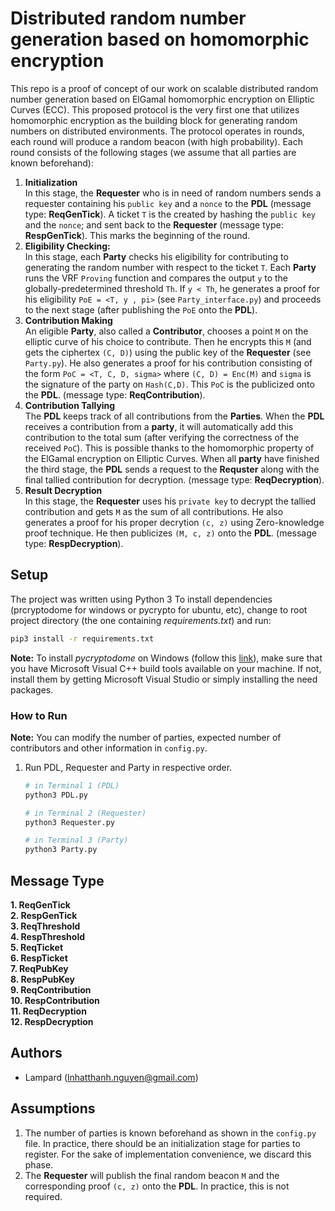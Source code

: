 # Distributed random number generation based on homomorphic encryption
This repo is a proof of concept of our work on scalable distributed random number generation based on 
ElGamal homomorphic encryption on Elliptic Curves (ECC). This proposed protocol is the very first one that utilizes homomorphic encryption as the building block for generating random numbers on distributed environments.
The protocol operates in rounds, each round will produce a random beacon (with high probability). Each round consists of the following stages (we assume that all parties are known beforehand):
1.  **Initialization** <br/>
In this stage, the **Requester** who is in need of random numbers sends a requester containing his `public key` and a `nonce` to the **PDL** (message type: **ReqGenTick**). A ticket `T` is the created by hashing the `public key` and the `nonce`; and sent back to the **Requester** (message type: **RespGenTick**). This marks the beginning of the round.
2. **Eligibility Checking:** <br/>
In this stage, each **Party** checks his eligibility for contributing to generating the random number with respect to the ticket `T`. Each **Party** runs the VRF `Proving` function and compares the output `y` to the globally-predetermined threshold `Th`. If `y < Th`, he generates a proof for his eligibility `PoE = <T, y , pi>` (see `Party_interface.py`) and proceeds to the next stage (after publishing the `PoE` onto the **PDL**).
3. **Contribution Making** <br/>
An eligible **Party**, also called a **Contributor**, chooses a point `M` on the elliptic curve of his choice to contribute. Then he encrypts this `M` (and gets the ciphertex `(C, D)`) using the public key of the **Requester** (see `Party.py`). He also generates a proof for his contribution consisting of the form `PoC = <T, C, D, sigma>` where `(C, D) = Enc(M)` and `sigma` is the signature of the party on `Hash(C,D)`. This `PoC` is the publicized onto the **PDL**. (message type: **ReqContribution**).
4. **Contribution Tallying** <br/>
The **PDL** keeps track of all contributions from the **Parties**. When the **PDL** receives a contribution from a **party**, it will automatically add this contribution to the total sum (after verifying the correctness of the received `PoC`). This is possible thanks to the homomorphic property of the ElGamal encryption on Elliptic Curves. When all **party** have finished the third stage, the **PDL** sends a request to the **Requster** along with the final tallied contribution for decryption. (message type: **ReqDecryption**).
5. **Result Decryption** <br/>
In this stage, the **Requester** uses his `private key` to decrypt the tallied contribution and gets `M` as the sum of all contributions. He also generates a proof for his proper decrytion `(c, z)` using Zero-knowledge proof technique. He then publicizes `(M, c, z)` onto the **PDL**. (message type: **RespDecryption**).


## Setup
The project was written using Python 3 To install dependencies (prcryptodome for windows or pycrypto for ubuntu, etc), change to root project directory (the one containing _requirements.txt_) and run:

```bash
pip3 install -r requirements.txt
```

**Note:** To install _pycryptodome_ on Windows (follow this [link](https://pycryptodome-master.readthedocs.io/en/latest/src/installation.html#windows-from-sources-python-3-5-and-newer)), make sure that you have Microsoft Visual C++ build tools available on your machine. If not, install them by getting Microsoft Visual Studio or simply installing the need packages.

### How to Run

**Note:** You can modify the number of parties, expected number of contributors and other information in `config.py`.

1. Run PDL, Requester and Party in respective order.

    ```bash
    # in Terminal 1 (PDL)
    python3 PDL.py
    ```
    
    ```bash
    # in Terminal 2 (Requester)
    python3 Requester.py
    ```
    
    ```bash
    # in Terminal 3 (Party)
    python3 Party.py
    ```

## Message Type
**1. ReqGenTick** <br/>
**2. RespGenTick** <br/>
**3. ReqThreshold** <br/>
**4. RespThreshold** <br/>
**5. ReqTicket** <br/>
**6. RespTicket** <br/>
**7. ReqPubKey** <br/>
**8. RespPubKey** <br/>
**9. ReqContribution** <br/>
**10. RespContribution** <br/>
**11. ReqDecryption** <br/>
**12. RespDecryption** <br/>

## Authors
* Lampard (lnhatthanh.nguyen@gmail.com)

## Assumptions
1.  The number of parties is known beforehand as shown in the `config.py` file. In practice, there should be an initialization stage for parties to register. For the sake of implementation convenience, we discard this phase.
2.  The **Requester** will publish the final random beacon `M` and the corresponding proof `(c, z)` onto the **PDL**. In practice, this is not required.
